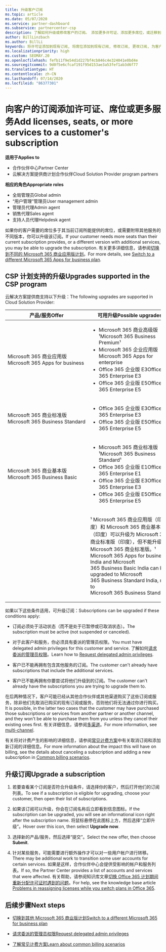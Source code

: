 ```yaml
---
title: 升级客户订阅
ms.topic: article
ms.date: 05/07/2020
ms.service: partner-dashboard
ms.subservice: partnercenter-csp
description: 了解如何升级或修改客户的订阅。 添加更多许可证、添加更多席位，或迁移到具有更多服务的不同版本。
author: BillLinzbach
ms.author: BillLi
keywords: 将许可证添加到现有订阅, 将席位添加到现有订阅, 修改订阅, 更改订阅, 为客户购买更多许可证
ms.localizationpriority: high
ms.custom: SEOMAY.20
ms.openlocfilehash: fefb11f9e54d1d227bf4cb846c4e324041e0bd4e
ms.sourcegitcommit: 9d0f5e6cfcaf191f95d153ae3a53fef1ab3d6f77
ms.translationtype: HT
ms.contentlocale: zh-CN
ms.lasthandoff: 07/14/2020
ms.locfileid: "86377301"
---
```

# <a name="add-licenses-seats-or-more-services-to-a-customers-subscription"></a><span data-ttu-id="3f820-105">向客户的订阅添加许可证、席位或更多服务</span><span class="sxs-lookup"><span data-stu-id="3f820-105">Add licenses, seats, or more services to a customer's subscription</span></span>

<span data-ttu-id="3f820-106">**适用于**</span><span class="sxs-lookup"><span data-stu-id="3f820-106">**Applies to**</span></span>

- <span data-ttu-id="3f820-107">合作伙伴中心</span><span class="sxs-lookup"><span data-stu-id="3f820-107">Partner Center</span></span>
- <span data-ttu-id="3f820-108">云解决方案提供商计划合作伙伴</span><span class="sxs-lookup"><span data-stu-id="3f820-108">Cloud Solution Provider program partners</span></span>

<span data-ttu-id="3f820-109">**相应的角色**</span><span class="sxs-lookup"><span data-stu-id="3f820-109">**Appropriate roles**</span></span>

- <span data-ttu-id="3f820-110">全局管理员</span><span class="sxs-lookup"><span data-stu-id="3f820-110">Global admin</span></span>
- <span data-ttu-id="3f820-111">“用户管理”管理员</span><span class="sxs-lookup"><span data-stu-id="3f820-111">User management admin</span></span>
- <span data-ttu-id="3f820-112">管理员代理</span><span class="sxs-lookup"><span data-stu-id="3f820-112">Admin agent</span></span>
- <span data-ttu-id="3f820-113">销售代理</span><span class="sxs-lookup"><span data-stu-id="3f820-113">Sales agent</span></span>
- <span data-ttu-id="3f820-114">支持人员代理</span><span class="sxs-lookup"><span data-stu-id="3f820-114">Helpdesk agent</span></span>

<span data-ttu-id="3f820-115">如果你的客户需要的席位多于其当前订阅所能提供的席位，或需要附带其他服务的不同版本，你可以升级该订阅。</span><span class="sxs-lookup"><span data-stu-id="3f820-115">If your customer needs more seats than their current subscription provides, or a different version with additional services, you may be able to upgrade the subscription.</span></span> <span data-ttu-id="3f820-116">有关更多详细信息，请参阅[切换到不同的 Microsoft 365 商业应用版计划](https://go.microsoft.com/fwlink/p/?LinkId=723577)。</span><span class="sxs-lookup"><span data-stu-id="3f820-116">For more details, see [Switch to a different Microsoft 365 Apps for business plan](https://go.microsoft.com/fwlink/p/?LinkId=723577).</span></span>

## <a name="upgrades-supported-in-the-csp-program"></a><span data-ttu-id="3f820-117">CSP 计划支持的升级<a href="" id="upgradesubscription"></a></span><span class="sxs-lookup"><span data-stu-id="3f820-117">Upgrades supported in the CSP program <a href="" id="upgradesubscription"></a></span></span>

<span data-ttu-id="3f820-118">云解决方案提供商支持以下升级：</span><span class="sxs-lookup"><span data-stu-id="3f820-118">The following upgrades are supported in Cloud Solution Provider:</span></span>

<table>
<colgroup>
<col width="50%" />
<col width="50%" />
</colgroup>
<thead>
<tr class="header">
<th><span data-ttu-id="3f820-119">产品/服务</span><span class="sxs-lookup"><span data-stu-id="3f820-119">Offer</span></span></th>
<th><span data-ttu-id="3f820-120">可用升级</span><span class="sxs-lookup"><span data-stu-id="3f820-120">Possible upgrades</span></span></th>
</tr>
</thead>
<tbody>
<tr class="odd">
<td><span data-ttu-id="3f820-121">Microsoft 365 商业应用版</span><span class="sxs-lookup"><span data-stu-id="3f820-121">Microsoft 365 Apps for business</span></span></td>
<td><ul>
<li><span data-ttu-id="3f820-122">Microsoft 365 商业高级版¹</span><span class="sxs-lookup"><span data-stu-id="3f820-122">Microsoft 365 Business Premium¹</span></span></li>
<li><span data-ttu-id="3f820-123">Microsoft 365 企业应用版</span><span class="sxs-lookup"><span data-stu-id="3f820-123">Microsoft 365 Apps for enterprise</span></span></li>
<li><span data-ttu-id="3f820-124">Office 365 企业版 E3</span><span class="sxs-lookup"><span data-stu-id="3f820-124">Office 365 Enterprise E3</span></span></li>
<li><span data-ttu-id="3f820-125">Office 365 企业版 E5</span><span class="sxs-lookup"><span data-stu-id="3f820-125">Office 365 Enterprise E5</span></span></li>
</ul></td>
</tr>
<tr class="even">
<td><span data-ttu-id="3f820-126">Microsoft 365 商业标准版</span><span class="sxs-lookup"><span data-stu-id="3f820-126">Microsoft 365 Business Standard</span></span></td>
<td><ul>
<li><span data-ttu-id="3f820-127">Office 365 企业版 E3</span><span class="sxs-lookup"><span data-stu-id="3f820-127">Office 365 Enterprise E3</span></span></li>
<li><span data-ttu-id="3f820-128">Office 365 企业版 E5</span><span class="sxs-lookup"><span data-stu-id="3f820-128">Office 365 Enterprise E5</span></span></li>
</ul></td>
</tr>
<tr class="odd">
<td><span data-ttu-id="3f820-129">Microsoft 365 商业基本版</span><span class="sxs-lookup"><span data-stu-id="3f820-129">Microsoft 365 Business Basic</span></span></td>
<td><ul>
<li><span data-ttu-id="3f820-130">Microsoft 365 商业标准版¹</span><span class="sxs-lookup"><span data-stu-id="3f820-130">Microsoft 365 Business Standard¹</span></span></li>
<li><span data-ttu-id="3f820-131">Office 365 企业版 E1</span><span class="sxs-lookup"><span data-stu-id="3f820-131">Office 365 Enterprise E1</span></span></li>
<li><span data-ttu-id="3f820-132">Office 365 企业版 E3</span><span class="sxs-lookup"><span data-stu-id="3f820-132">Office 365 Enterprise E3</span></span></li>
<li><span data-ttu-id="3f820-133">Office 365 企业版 E5</span><span class="sxs-lookup"><span data-stu-id="3f820-133">Office 365 Enterprise E5</span></span></li>
</ul></td>
</tr>
<tr class="even">
<td></td>
<td><p><span data-ttu-id="3f820-134">¹ Microsoft 365 商业应用版（印度）和 Microsoft 365 商业基本版（印度）可以升级为 Microsoft 365 商业标准版（印度），但不能升级为 Microsoft 365 商业标准版。</span><span class="sxs-lookup"><span data-stu-id="3f820-134">¹ Microsoft 365 Apps for business India and Microsoft 365 Business Basic India can be upgraded to Microsoft 365 Business Standard India, not to Microsoft 365 Business Standard.</span></span></p></td>
</tr>
</tbody>
</table>

<span data-ttu-id="3f820-135">如果以下这些条件适用，可升级订阅：</span><span class="sxs-lookup"><span data-stu-id="3f820-135">Subscriptions can be upgraded if these conditions apply:</span></span>

- <span data-ttu-id="3f820-136">订阅必须处于活动状态（而不是处于已暂停或已取消状态）。</span><span class="sxs-lookup"><span data-stu-id="3f820-136">The subscription must be active (not suspended or canceled).</span></span>

- <span data-ttu-id="3f820-137">对于此客户和服务，你必须具有委派的管理员权限。</span><span class="sxs-lookup"><span data-stu-id="3f820-137">You must have delegated admin privileges for this customer and service.</span></span> <span data-ttu-id="3f820-138">了解如何[请求委派的管理员权限](request-a-relationship-with-a-customer.md)。</span><span class="sxs-lookup"><span data-stu-id="3f820-138">Learn how to [Request delegated admin privileges](request-a-relationship-with-a-customer.md).</span></span>

- <span data-ttu-id="3f820-139">客户已不能再拥有包含其他服务的订阅。</span><span class="sxs-lookup"><span data-stu-id="3f820-139">The customer can't already have subscriptions that include the additional services.</span></span>

- <span data-ttu-id="3f820-140">客户已不能再拥有你要尝试将他们升级到的订阅。</span><span class="sxs-lookup"><span data-stu-id="3f820-140">The customer can't already have the subscriptions you are trying to upgrade them to.</span></span>

<span data-ttu-id="3f820-141">在后两种情况下，客户可能已经从其他合作伙伴或其他渠道购买了这些订阅或服务，除非他们先取消已购买的现有订阅或服务，否则他们将无法通过你进行购买。</span><span class="sxs-lookup"><span data-stu-id="3f820-141">It is possible, in the latter two cases that the customer may have purchased those subscriptions or services from another partner or another channel, and they won't be able to purchase them from you unless they cancel their existing ones first.</span></span> <span data-ttu-id="3f820-142">有关详细信息，请参阅[多渠道](multichannel.md)。</span><span class="sxs-lookup"><span data-stu-id="3f820-142">For more information, see [multi-channel](multichannel.md).</span></span>

<span data-ttu-id="3f820-143">有关将对计费产生的影响的详细信息，请参阅[常见计费方案](common-billing-scenarios.md)中有关取消订阅和添加新订阅的详细信息。</span><span class="sxs-lookup"><span data-stu-id="3f820-143">For more information about the impact this will have on billing, see the details about canceling a subscription and adding a new subscription in [Common billing scenarios](common-billing-scenarios.md).</span></span>

## <a name="upgrade-a-subscription"></a><span data-ttu-id="3f820-144">升级订阅</span><span class="sxs-lookup"><span data-stu-id="3f820-144">Upgrade a subscription</span></span>

1. <span data-ttu-id="3f820-145">若要查看某个订阅是否符合升级条件，请选择你的客户，然后打开他们的订阅列表。</span><span class="sxs-lookup"><span data-stu-id="3f820-145">To see if a subscription is eligible for upgrading, choose your customer, then open their list of subscriptions.</span></span>

2. <span data-ttu-id="3f820-146">如果该订阅可以升级，你会在订阅名称后立即看到信息图标。</span><span class="sxs-lookup"><span data-stu-id="3f820-146">If the subscription can be upgraded, you will see an informational icon right after the subscription name.</span></span> <span data-ttu-id="3f820-147">将鼠标悬停在此图标上方，然后选择“立即升级”。</span><span class="sxs-lookup"><span data-stu-id="3f820-147">Hover over this icon, then select **Upgrade now**.</span></span>

3. <span data-ttu-id="3f820-148">选择新的产品/服务，然后选择“提交”。</span><span class="sxs-lookup"><span data-stu-id="3f820-148">Select the new offer, then choose **Submit**.</span></span>

4. <span data-ttu-id="3f820-149">针对某些服务，可能需要进行额外操作才可以对一些用户帐户进行转移。</span><span class="sxs-lookup"><span data-stu-id="3f820-149">There may be additional work to transition some user accounts for certain services.</span></span> <span data-ttu-id="3f820-150">如果是这样，合作伙伴中心会提供受影响的帐户和服务列表。</span><span class="sxs-lookup"><span data-stu-id="3f820-150">If so, the Partner Center provides a list of accounts and services that were affected.</span></span> <span data-ttu-id="3f820-151">有关帮助，请参阅知识库文章[切换 Office 365 计划期间重新分配许可证时遇到的问题](https://go.microsoft.com/fwlink/p/?LinkId=723576)。</span><span class="sxs-lookup"><span data-stu-id="3f820-151">For help, see the knowledge base article [Problems in reassigning licenses while you switch plans in Office 365](https://go.microsoft.com/fwlink/p/?LinkId=723576).</span></span>

## <a name="next-steps"></a><span data-ttu-id="3f820-152">后续步骤</span><span class="sxs-lookup"><span data-stu-id="3f820-152">Next steps</span></span>

- [<span data-ttu-id="3f820-153">切换到其他 Microsoft 365 商业版计划</span><span class="sxs-lookup"><span data-stu-id="3f820-153">Switch to a different Microsoft 365 for business plan</span></span>](https://go.microsoft.com/fwlink/p/?LinkId=723577)

- [<span data-ttu-id="3f820-154">请求委派的管理员权限</span><span class="sxs-lookup"><span data-stu-id="3f820-154">Request delegated admin privileges</span></span>](request-a-relationship-with-a-customer.md)

- [<span data-ttu-id="3f820-155">了解常见计费方案</span><span class="sxs-lookup"><span data-stu-id="3f820-155">Learn about common billing scenarios</span></span>](common-billing-scenarios.md)